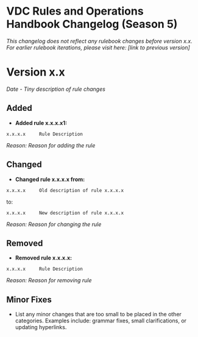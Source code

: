 # VDC Rules and Operations Handbook Changelog (Season 5)
*This changelog does not reflect any rulebook changes before version x.x. For earlier rulebook iterations, please visit
here: [link to previous version]*

# Version x.x
*Date - Tiny description of rule changes*

## Added
* **Added rule x.x.x.x1:**
```
x.x.x.x     Rule Description
```
*Reason: Reason for adding the rule*

## Changed
* **Changed rule x.x.x.x from:**
```
x.x.x.x     Old description of rule x.x.x.x
```
to:
```
x.x.x.x     New description of rule x.x.x.x
```
*Reason: Reason for changing the rule*

## Removed
* **Removed rule x.x.x.x:**
```
x.x.x.x     Rule Description
```
*Reason: Reason for removing rule*

## Minor Fixes

* List any minor changes that are too small to be placed in the other categories. Examples include: grammar fixes, small clarifications, or updating hyperlinks. 